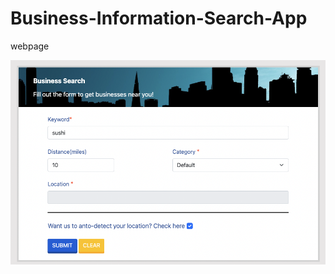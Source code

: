 # Business-Information-Search-App
webpage

![alt text](https://github.com/peishanhuang/Business-Information-Search-App/blob/main/webpage.png)

